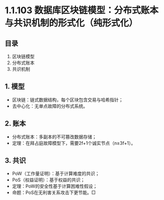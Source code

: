 # 1.1.103 数据库区块链模型：分布式账本与共识机制的形式化（纯形式化）

## 目录

1. 区块链模型
2. 分布式账本
3. 共识机制

## 1. 模型

- 区块链：链式数据结构，每个区块包含交易与哈希指针；
- 去中心化：无单点故障的分布式系统。

## 2. 账本

- 分布式账本：多副本的不可篡改数据存储；
- 定理：在拜占庭故障模型下，需要2f+1个诚实节点（n≥3f+1）。

## 3. 共识

- PoW（工作量证明）：基于计算难度的共识；
- PoS（权益证明）：基于权益的共识；
- 定理：PoW的安全性基于计算困难性假设；
- 命题：PoS在无利害关系攻击下更节能。□
